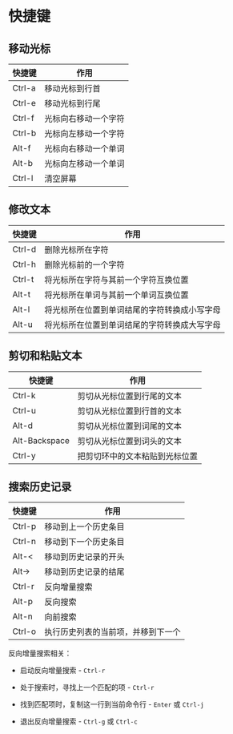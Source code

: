 # 快捷键

## 移动光标

| 快捷键  | 作用                 |
| ------- | -------------------- |
| Ctrl-a  | 移动光标到行首       |
| Ctrl-e  | 移动光标到行尾       |
| Ctrl-f  | 光标向右移动一个字符 |
| Ctrl-b  | 光标向左移动一个字符 |
| Alt-f   | 光标向右移动一个单词 |
| Alt-b   | 光标向左移动一个单词 |
| Ctrl-l  | 清空屏幕             |

## 修改文本

| 快捷键  | 作用                                         |
| ------- | -------------------------------------------- |
| Ctrl-d  | 删除光标所在字符                             |
| Ctrl-h  | 删除光标前的一个字符                         |
| Ctrl-t  | 将光标所在字符与其前一个字符互换位置         |
| Alt-t   | 将光标所在单词与其前一个单词互换位置         |
| Alt-l   | 将光标所在位置到单词结尾的字符转换成小写字母 |
| Alt-u   | 将光标所在位置到单词结尾的字符转换成大写字母 |

## 剪切和粘贴文本

| 快捷键        | 作用                           |
| ------------- | ------------------------------ |
| Ctrl-k        | 剪切从光标位置到行尾的文本     |
| Ctrl-u        | 剪切从光标位置到行首的文本     |
| Alt-d         | 剪切从光标位置到词尾的文本     |
| Alt-Backspace | 剪切从光标位置到词头的文本     |
| Ctrl-y        | 把剪切环中的文本粘贴到光标位置 |

## 搜索历史记录

| 快捷键  | 作用                               |
| ------- | ---------------------------------- |
| Ctrl-p  | 移动到上一个历史条目               |
| Ctrl-n  | 移动到下一个历史条目               |
| Alt-<   | 移动到历史记录的开头               |
| Alt->   | 移动到历史记录的结尾               |
| Ctrl-r  | 反向增量搜索                       |
| Alt-p   | 反向搜索                           |
| Alt-n   | 向前搜索                           |
| Ctrl-o  | 执行历史列表的当前项，并移到下一个 |

反向增量搜索相关：

- 启动反向增量搜索 - `Ctrl-r`

- 处于搜索时，寻找上一个匹配的项 - `Ctrl-r`

- 找到匹配项时，复制这一行到当前命令行 - `Enter` 或 `Ctrl-j`

- 退出反向增量搜索 - `Ctrl-g` 或 `Ctrl-c`